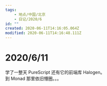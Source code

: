 ```yaml
---
tags:
    - 地点/中国/北京
    - 日记/2020/6
id: ""
created: 2020-06-11T14:16:05.064Z
modified: 2020-06-11T14:16:48.111Z
---
```

# 2020/6/11

学了一整天 PureScript 还有它的前端库 Halogen。  
到 Monad 那里依旧懵圈。。。